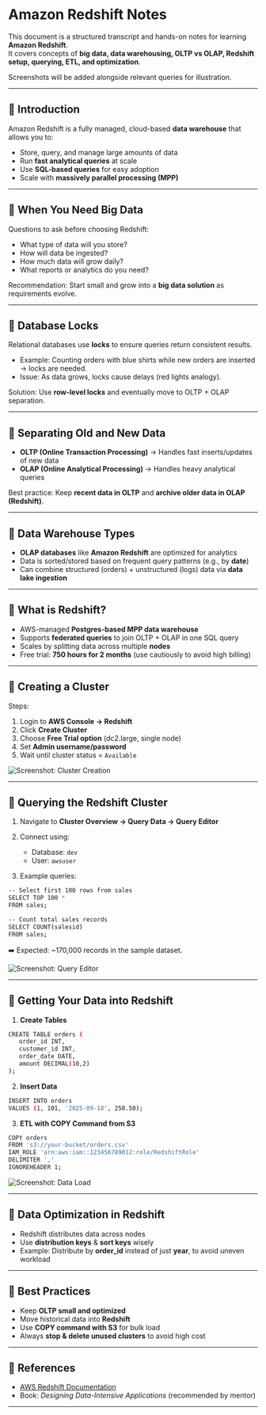 # Amazon Redshift Notes

This document is a structured transcript and hands-on notes for learning **Amazon Redshift**.  
It covers concepts of **big data, data warehousing, OLTP vs OLAP, Redshift setup, querying, ETL, and optimization**.  

Screenshots will be added alongside relevant queries for illustration.  

---

## 📌 Introduction

Amazon Redshift is a fully managed, cloud-based **data warehouse** that allows you to:  
- Store, query, and manage large amounts of data  
- Run **fast analytical queries** at scale  
- Use **SQL-based queries** for easy adoption  
- Scale with **massively parallel processing (MPP)**  

---

## 📌 When You Need Big Data

Questions to ask before choosing Redshift:  
- What type of data will you store?  
- How will data be ingested?  
- How much data will grow daily?  
- What reports or analytics do you need?  

Recommendation: Start small and grow into a **big data solution** as requirements evolve.  

---

## 📌 Database Locks

Relational databases use **locks** to ensure queries return consistent results.  
- Example: Counting orders with blue shirts while new orders are inserted → locks are needed.  
- Issue: As data grows, locks cause delays (red lights analogy).  

Solution: Use **row-level locks** and eventually move to OLTP + OLAP separation.  

---

## 📌 Separating Old and New Data

- **OLTP (Online Transaction Processing)** → Handles fast inserts/updates of new data  
- **OLAP (Online Analytical Processing)** → Handles heavy analytical queries  

Best practice: Keep **recent data in OLTP** and **archive older data in OLAP (Redshift)**.  

---

## 📌 Data Warehouse Types

- **OLAP databases** like **Amazon Redshift** are optimized for analytics  
- Data is sorted/stored based on frequent query patterns (e.g., by **date**)  
- Can combine structured (orders) + unstructured (logs) data via **data lake ingestion**  

---

## 📌 What is Redshift?

- AWS-managed **Postgres-based MPP data warehouse**  
- Supports **federated queries** to join OLTP + OLAP in one SQL query  
- Scales by splitting data across multiple **nodes**  
- Free trial: **750 hours for 2 months** (use cautiously to avoid high billing)  

---

## 📌 Creating a Cluster

Steps:  
1. Login to **AWS Console → Redshift**  
2. Click **Create Cluster**  
3. Choose **Free Trial option** (dc2.large, single node)  
4. Set **Admin username/password**  
5. Wait until cluster status = `Available`  

![Screenshot: Cluster Creation](screenshots/cluster_creation.png)

---

## 📌 Querying the Redshift Cluster

1. Navigate to **Cluster Overview → Query Data → Query Editor**  
2. Connect using:  
   - Database: `dev`  
   - User: `awsuser`  

3. Example queries:  

```bash
-- Select first 100 rows from sales
SELECT TOP 100 * 
FROM sales;
```

```bash
-- Count total sales records
SELECT COUNT(salesid) 
FROM sales;
```

➡️ Expected: ~170,000 records in the sample dataset.  

![Screenshot: Query Editor](screenshots/query_editor.png)

---

## 📌 Getting Your Data into Redshift

1. **Create Tables**  

```bash
CREATE TABLE orders (
   order_id INT,
   customer_id INT,
   order_date DATE,
   amount DECIMAL(10,2)
);
```

2. **Insert Data**  

```bash
INSERT INTO orders 
VALUES (1, 101, '2025-09-18', 250.50);
```

3. **ETL with COPY Command from S3**  

```bash
COPY orders
FROM 's3://your-bucket/orders.csv'
IAM_ROLE 'arn:aws:iam::123456789012:role/RedshiftRole'
DELIMITER ','
IGNOREHEADER 1;
```

![Screenshot: Data Load](screenshots/data_load.png)

---

## 📌 Data Optimization in Redshift

- Redshift distributes data across nodes  
- Use **distribution keys** & **sort keys** wisely  
- Example: Distribute by **order_id** instead of just **year**, to avoid uneven workload  

---

## 📌 Best Practices

- Keep **OLTP small and optimized**  
- Move historical data into **Redshift**  
- Use **COPY command with S3** for bulk load  
- Always **stop & delete unused clusters** to avoid high cost  

---

## 📌 References

- [AWS Redshift Documentation](https://docs.aws.amazon.com/redshift/)  
- Book: *Designing Data-Intensive Applications* (recommended by mentor)  

---
